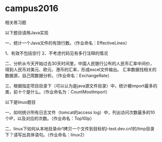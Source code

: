 # campus2016
相关练习题

以下题目请用Java实现

一、统计一个Java文件的有效行数。（作业命名：EffectiveLines）

1、有效不包括空行
2、不考虑代码见有多行注释的情况

二、分析从今天开始过去30天时间里，中国人民银行公布的人民币汇率中间价，得到人民币对美元、欧元、港币的汇率，形成excel文件输出。
汇率数据找相关的数据源，自己爬数据分析。（作业命名：ExchangeRate）

三、根据指定项目目录下（可以认为是java源文件目录）中，统计被import最多的类，前十个是什么。（作业命名为：CountMostImport）

以下是linux题目

一、如何统计所有日志文件（tomcat的access log）中，列出访问次数最多的10个IP，以及对应的次数。（作业命名：Top10Ip）

二、linux下如何从本地目录dir1拷贝一个文件到目标机l-test.dev.cn1的/tmp目录下？请写出具体语句。（作业命名：linux2）
